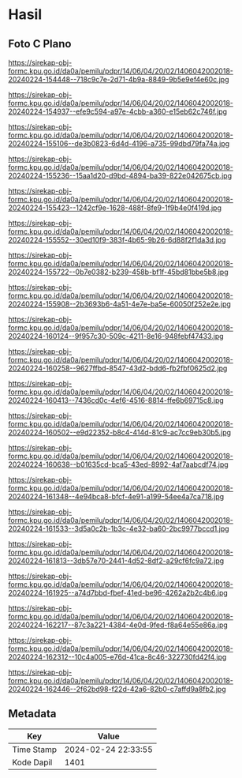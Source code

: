 # Hasil

## Foto C Plano

https://sirekap-obj-formc.kpu.go.id/da0a/pemilu/pdpr/14/06/04/20/02/1406042002018-20240224-154448--718c9c7e-2d71-4b9a-8849-9b5e9ef4e60c.jpg

https://sirekap-obj-formc.kpu.go.id/da0a/pemilu/pdpr/14/06/04/20/02/1406042002018-20240224-154937--efe9c594-a97e-4cbb-a360-e15eb62c746f.jpg

https://sirekap-obj-formc.kpu.go.id/da0a/pemilu/pdpr/14/06/04/20/02/1406042002018-20240224-155106--de3b0823-6d4d-4196-a735-99dbd79fa74a.jpg

https://sirekap-obj-formc.kpu.go.id/da0a/pemilu/pdpr/14/06/04/20/02/1406042002018-20240224-155236--15aa1d20-d9bd-4894-ba39-822e042675cb.jpg

https://sirekap-obj-formc.kpu.go.id/da0a/pemilu/pdpr/14/06/04/20/02/1406042002018-20240224-155423--1242cf9e-1628-488f-8fe9-1f9b4e0f419d.jpg

https://sirekap-obj-formc.kpu.go.id/da0a/pemilu/pdpr/14/06/04/20/02/1406042002018-20240224-155552--30ed10f9-383f-4b65-9b26-6d88f2f1da3d.jpg

https://sirekap-obj-formc.kpu.go.id/da0a/pemilu/pdpr/14/06/04/20/02/1406042002018-20240224-155722--0b7e0382-b239-458b-bf1f-45bd81bbe5b8.jpg

https://sirekap-obj-formc.kpu.go.id/da0a/pemilu/pdpr/14/06/04/20/02/1406042002018-20240224-155908--2b3693b6-4a51-4e7e-ba5e-60050f252e2e.jpg

https://sirekap-obj-formc.kpu.go.id/da0a/pemilu/pdpr/14/06/04/20/02/1406042002018-20240224-160124--9f957c30-509c-4211-8e16-948febf47433.jpg

https://sirekap-obj-formc.kpu.go.id/da0a/pemilu/pdpr/14/06/04/20/02/1406042002018-20240224-160258--9627ffbd-8547-43d2-bdd6-fb2fbf0625d2.jpg

https://sirekap-obj-formc.kpu.go.id/da0a/pemilu/pdpr/14/06/04/20/02/1406042002018-20240224-160413--7436cd0c-4ef6-4516-8814-ffe6b69715c8.jpg

https://sirekap-obj-formc.kpu.go.id/da0a/pemilu/pdpr/14/06/04/20/02/1406042002018-20240224-160502--e9d22352-b8c4-414d-81c9-ac7cc9eb30b5.jpg

https://sirekap-obj-formc.kpu.go.id/da0a/pemilu/pdpr/14/06/04/20/02/1406042002018-20240224-160638--b01635cd-bca5-43ed-8992-4af7aabcdf74.jpg

https://sirekap-obj-formc.kpu.go.id/da0a/pemilu/pdpr/14/06/04/20/02/1406042002018-20240224-161348--4e94bca8-bfcf-4e91-a199-54ee4a7ca718.jpg

https://sirekap-obj-formc.kpu.go.id/da0a/pemilu/pdpr/14/06/04/20/02/1406042002018-20240224-161533--3d5a0c2b-1b3c-4e32-ba60-2bc9977bccd1.jpg

https://sirekap-obj-formc.kpu.go.id/da0a/pemilu/pdpr/14/06/04/20/02/1406042002018-20240224-161813--3db57e70-2441-4d52-8df2-a29cf6fc9a72.jpg

https://sirekap-obj-formc.kpu.go.id/da0a/pemilu/pdpr/14/06/04/20/02/1406042002018-20240224-161925--a74d7bbd-fbef-41ed-be96-4262a2b2c4b6.jpg

https://sirekap-obj-formc.kpu.go.id/da0a/pemilu/pdpr/14/06/04/20/02/1406042002018-20240224-162217--87c3a221-4384-4e0d-9fed-f8a64e55e86a.jpg

https://sirekap-obj-formc.kpu.go.id/da0a/pemilu/pdpr/14/06/04/20/02/1406042002018-20240224-162312--10c4a005-e76d-41ca-8c46-322730fd42f4.jpg

https://sirekap-obj-formc.kpu.go.id/da0a/pemilu/pdpr/14/06/04/20/02/1406042002018-20240224-162446--2f62bd98-f22d-42a6-82b0-c7affd9a8fb2.jpg


## Metadata

| Key        | Value               |
| ---------- | ------------------- |
| Time Stamp | 2024-02-24 22:33:55 |
| Kode Dapil | 1401                |



